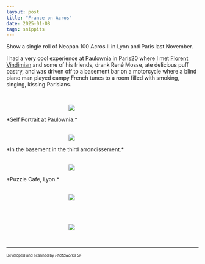 ```yaml
---
layout: post
title: "France on Acros"
date: 2025-01-08
tags: snippits
---
```


Show a single roll of Neopan 100 Acros II in Lyon and Paris last November.

I had a very cool experience at [Paulownia](https://www.instagram.com/paulownia.restaurant/) in Paris20 where I met [Florent Vindimian](https://www.florentvindimian.com/) and some of his friends, drank René Mosse, ate delicious puff pastry, and was driven off to a basement bar on a motorcycle where a blind piano man played campy French tunes to a room filled with smoking, singing, kissing Parisians.

<br>
<p align="center">
<img style="max-width: 1024px; margin: 0 0 0 -162px;" src="https://storage.googleapis.com/fkwang_blog_image_hosting/2025_01_08_france/img1.jpg">
</p>
*Self Portrait at Paulownia.*
<br>

<br>
<p align="center">
<img style="max-width: 1024px; margin: 0 0 0 -162px;" src="https://storage.googleapis.com/fkwang_blog_image_hosting/2025_01_08_france/img2.jpg">
</p>
*In the basement in the third arrondissement.*
<br>

<br>
<p align="center">
<img style="max-width: 1024px; margin: 0 0 0 -162px;" src="https://storage.googleapis.com/fkwang_blog_image_hosting/2025_01_08_france/img3.jpg">
</p>
*Puzzle Cafe, Lyon.*
<br>

<br>
<p align="center">
<img style="max-width: 1024px; margin: 0 0 0 -162px;" src="https://storage.googleapis.com/fkwang_blog_image_hosting/2025_01_08_france/img4.jpg">
</p>
<br>

<br>
<p align="center">
<img style="max-width: 1024px; margin: 0 0 0 -162px;" src="https://storage.googleapis.com/fkwang_blog_image_hosting/2025_01_08_france/img5.jpg">
</p>
<br>

---

<sub><sup>Developed and scanned by *Photoworks SF*</sup></sub>
